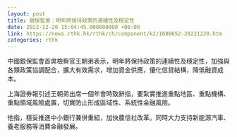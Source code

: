 ```yaml
---
layout: post
title: 銀保監會：明年將保持政策的連續性及穩定性
date: 2022-12-20 15:04:45.000000000 +08:00
link: https://news.rthk.hk/rthk/ch/component/k2/1680652-20221220.htm
categories: rthk
---
```


中國銀保監會首席檢察官王朝弟表示，明年將保持政策的連續性及穩定性，加強與各類政策協調配合，擴大有效需求，增加資金供應，優化信貸結構，降低融資成本。

上海證券報引述王朝弟出席一個年會時致辭指，要紮實推進重點地區、重點機構、重點領域風險處置，切實防止形成區域性、系統性金融風險。

他指，穩妥推進中小銀行兼併重組，加快農信社改革。同時大力支持新能源汽車、養老服務等消費金融發展。
